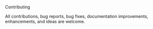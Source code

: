 Contributing

All contributions, bug reports, bug fixes, documentation improvements, enhancements, and ideas are welcome.
